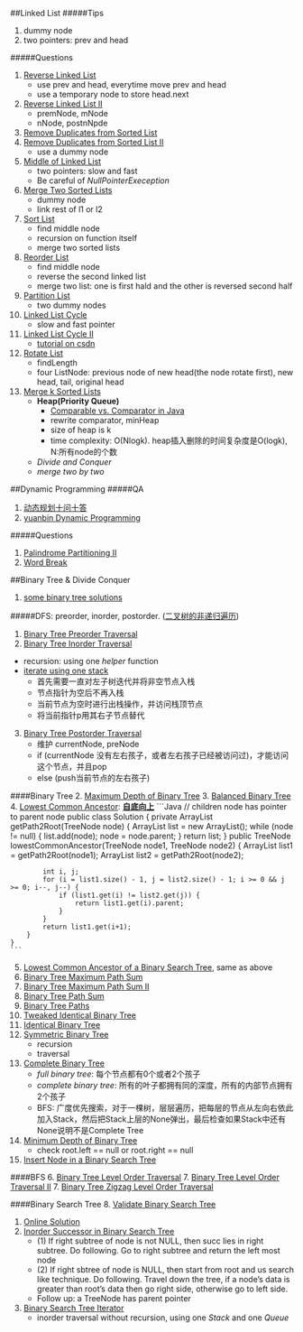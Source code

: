 ##Linked List
#####Tips
1. dummy node
2. two pointers: prev and head


#####Questions
1. [Reverse Linked List](http://www.lintcode.com/en/problem/reverse-linked-list/)
    * use prev and head, everytime move prev and head
    * use a temporary node to store head.next
2. [Reverse Linked List II](http://www.lintcode.com/en/problem/reverse-linked-list-ii/)
    * premNode, mNode
    * nNode, postnNpde
3. [Remove Duplicates from Sorted List](http://www.lintcode.com/en/problem/remove-duplicates-from-sorted-list/)
4. [Remove Duplicates from Sorted List II](http://www.lintcode.com/en/problem/remove-duplicates-from-sorted-list-ii/#)
    * use a dummy node
5. [Middle of Linked List](http://www.lintcode.com/en/problem/middle-of-linked-list/#)
    * two pointers: slow and fast
    * Be careful of _NullPointerExeception_
6. [Merge Two Sorted Lists](http://www.lintcode.com/en/problem/merge-two-sorted-lists/#)
    * dummy node
    * link rest of l1 or l2
7. [Sort List](http://www.lintcode.com/en/problem/sort-list/)
    * find middle node
    * recursion on function itself
    * merge two sorted lists
8. [Reorder List](http://www.lintcode.com/en/problem/reorder-list/#)
    * find middle node
    * reverse the second linked list
    * merge two list: one is first hald and the other is reversed second half
9. [Partition List](http://www.lintcode.com/en/problem/partition-list/#)
    * two dummy nodes
10. [Linked List Cycle](http://www.lintcode.com/en/problem/linked-list-cycle/#)
    * slow and fast pointer 
11. [Linked List Cycle II](http://www.lintcode.com/en/problem/linked-list-cycle-ii/#)
    * [tutorial on csdn](http://blog.csdn.net/kenden23/article/details/13871699)
12. [Rotate List](http://www.lintcode.com/en/problem/rotate-list/#)
    * findLength
    * four ListNode: previous node of new head(the node rotate first), new head, tail, original head
14. [Merge k Sorted Lists](http://www.lintcode.com/en/problem/merge-k-sorted-lists/#)
    * __Heap(Priority Queue)__
        - [Comparable vs. Comparator in Java](http://www.programcreek.com/2011/12/examples-to-demonstrate-comparable-vs-comparator-in-java/)
        - rewrite comparator, minHeap
        - size of heap is k
        - time complexity: O(Nlogk). heap插入删除的时间复杂度是O(logk), N:所有node的个数
    * _Divide and Conquer_
    * _merge two by two_


##Dynamic Programming
#####QA
1. [动态规划十问十答](http://chuansong.me/n/1543583)
2. [yuanbin Dynamic Programming](http://algorithm.yuanbin.me/zh-hans/dynamic_programming/)

#####Questions
1. [Palindrome Partitioning II](http://www.lintcode.com/en/problem/palindrome-partitioning-ii/)
2. [Word Break](http://www.lintcode.com/en/problem/word-break/)


##Binary Tree & Divide Conquer
1. [some binary tree solutions](http://ihuafan.com/%E7%AE%97%E6%B3%95/lintcode-binary-tree-summary#lintcode-467-complete-binary-tree-%E5%AE%8C%E5%85%A8%E4%BA%8C%E5%8F%89%E6%A0%91)

#####DFS: preorder, inorder, postorder. ([二叉树的非递归遍历](http://www.cnblogs.com/dolphin0520/archive/2011/08/25/2153720.html))
1. [Binary Tree Preorder Traversal](http://www.lintcode.com/en/problem/binary-tree-preorder-traversal/#)
2. [Binary Tree Inorder Traversal](http://www.lintcode.com/en/problem/binary-tree-inorder-traversal/#)
  * recursion: using one *helper* function
  * [iterate using one stack](http://algorithm.yuanbin.me/zh-hans/binary_tree/binary_tree_inorder_traversal.html)
    - 首先需要一直对左子树迭代并将非空节点入栈
    - 节点指针为空后不再入栈
    - 当前节点为空时进行出栈操作，并访问栈顶节点
    - 将当前指针p用其右子节点替代
3. [Binary Tree Postorder Traversal](http://www.lintcode.com/en/problem/binary-tree-postorder-traversal/)
    * 维护 currentNode, preNode
    * if (currentNode 没有左右孩子，或者左右孩子已经被访问过)，才能访问这个节点，并且pop
    * else (push当前节点的左右孩子)

####Binary Tree
2. [Maximum Depth of Binary Tree](http://www.lintcode.com/en/problem/maximum-depth-of-binary-tree/#)
3. [Balanced Binary Tree](http://www.lintcode.com/en/problem/balanced-binary-tree/)
4. [Lowest Common Ancestor](http://www.lintcode.com/en/problem/lowest-common-ancestor/#): **[自底向上](http://algorithm.yuanbin.me/zh-hans/binary_tree/lowest_common_ancestor.html)**
    ```Java
    // children node has pointer to parent node
    public class Solution {
    private ArrayList<TreeNode> getPath2Root(TreeNode node) {
            ArrayList<TreeNode> list = new ArrayList<TreeNode>();
            while (node != null) {
                list.add(node);
                node = node.parent;
            }
            return list;
        }
        public TreeNode lowestCommonAncestor(TreeNode node1, TreeNode node2) {
            ArrayList<TreeNode> list1 = getPath2Root(node1);
            ArrayList<TreeNode> list2 = getPath2Root(node2);
            
            int i, j;
            for (i = list1.size() - 1, j = list2.size() - 1; i >= 0 && j >= 0; i--, j--) {
                if (list1.get(i) != list2.get(j)) {
                    return list1.get(i).parent;
                }
            }
            return list1.get(i+1);
        }
    }
    ```
5. [Lowest Common Ancestor of a Binary Search Tree](https://leetcode.com/problems/lowest-common-ancestor-of-a-binary-search-tree/), same as above
4. [Binary Tree Maximum Path Sum](http://www.lintcode.com/en/problem/binary-tree-maximum-path-sum/)
5. [Binary Tree Maximum Path Sum II](http://www.lintcode.com/en/problem/binary-tree-maximum-path-sum-ii/#)
6. [Binary Tree Path Sum](http://www.lintcode.com/en/problem/binary-tree-path-sum/)
7. [Binary Tree Paths](http://www.lintcode.com/en/problem/binary-tree-paths/#)
8. [Tweaked Identical Binary Tree](http://www.lintcode.com/en/problem/tweaked-identical-binary-tree/#)
9. [Identical Binary Tree](http://www.lintcode.com/en/problem/identical-binary-tree/#)
10. [Symmetric Binary Tree](http://www.lintcode.com/en/problem/symmetric-binary-tree/#)
    * recursion
    * traversal
11. [Complete Binary Tree](http://www.lintcode.com/en/problem/complete-binary-tree/#)
    * _full binary tree_: 每个节点都有0个或者2个孩子
    * _complete binary tree_: 所有的叶子都拥有同的深度，所有的内部节点拥有 2个孩子
    * BFS: 广度优先搜索，对于一棵树，层层遍历，把每层的节点从左向右依此加入Stack，然后把Stack上层的None弹出，最后检查如果Stack中还有None说明不是Complete Tree
12. [Minimum Depth of Binary Tree](http://www.lintcode.com/en/problem/minimum-depth-of-binary-tree/#)
    * check root.left == null or root.right == null
13. [Insert Node in a Binary Search Tree](http://www.lintcode.com/en/problem/insert-node-in-a-binary-search-tree/)

####BFS
6. [Binary Tree Level Order Traversal](http://www.lintcode.com/en/problem/binary-tree-level-order-traversal/#)
7. [Binary Tree Level Order Traversal II](http://www.lintcode.com/en/problem/binary-tree-level-order-traversal-ii/#)
7. [Binary Tree Zigzag Level Order Traversal](https://leetcode.com/problems/binary-tree-zigzag-level-order-traversal/)

####Binary Search Tree
8. [Validate Binary Search Tree](http://www.lintcode.com/en/problem/validate-binary-search-tree/#)
  1. [Online Solution](http://algorithm.yuanbin.me/zh-hans/binary_search_tree/validate_binary_search_tree.html)
10. [Inorder Successor in Binary Search Tree](http://www.lintcode.com/en/problem/inorder-successor-in-binary-search-tree/)
    * (1) If right subtree of node is not NULL, then succ lies in right subtree. Do following. Go to right subtree and return the left most node
    * (2) If right sbtree of node is NULL, then start from root and us search like technique. Do following. Travel down the tree, if a node’s data is greater than root’s data then go right side, otherwise go to left side.
    * Follow up: a TreeNode has parent pointer
11. [Binary Search Tree Iterator](http://www.lintcode.com/en/problem/binary-search-tree-iterator/)
    * inorder traversal without recursion, using one _Stack_ and one _Queue_
